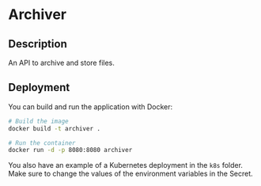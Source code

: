 # Archiver

## Description

An API to archive and store files.

## Deployment

You can build and run the application with Docker:

```bash
# Build the image
docker build -t archiver .

# Run the container
docker run -d -p 8080:8080 archiver
```

You also have an example of a Kubernetes deployment in the `k8s` folder. Make sure to change the values of the environment variables in the Secret.

